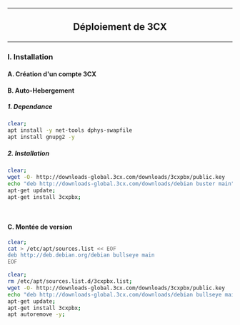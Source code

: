 ---------------------------------------------------------------------------------------------------------------------------------------------------------
## <p align='center'> Déploiement de 3CX </p>

---------------------------------------------------------------------------------------------------------------------------------------------------------
### I. Installation
#### A. Création d'un compte 3CX
#### B. Auto-Hebergement
##### 1. Dependance
```bash
clear;
apt install -y net-tools dphys-swapfile
apt install gnupg2 -y
```
##### 2. Installation
```bash
clear;
wget -O- http://downloads-global.3cx.com/downloads/3cxpbx/public.key    | apt-key add -
echo "deb http://downloads-global.3cx.com/downloads/debian buster main" | tee /etc/apt/sources.list.d/3cxpbx.list;
apt-get update;
apt-get install 3cxpbx;
```

<br />

#### C. Montée de version
```bash
clear;
cat > /etc/apt/sources.list << EOF
deb http://deb.debian.org/debian bullseye main
EOF
```

```bash
clear;
rm /etc/apt/sources.list.d/3cxpbx.list;
wget -O- http://downloads-global.3cx.com/downloads/3cxpbx/public.key      | apt-key add -
echo "deb http://downloads-global.3cx.com/downloads/debian bullseye main" | tee /etc/apt/sources.list.d/3cxpbx.list;
apt-get update;
apt-get install 3cxpbx;
apt autoremove -y;
```
